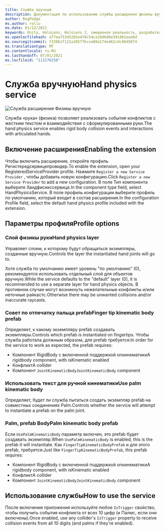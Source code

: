 ```yaml
---
title: Служба вручную
description: Документация по использованию службы расширения физикы вручную в МРТК
author: RogPodge
ms.author: roliu
ms.date: 01/12/2021
keywords: Unity, HoloLens, HoloLens 2, смешанная реальность, разработка, MRTK
ms.openlocfilehash: af7ea753d52b5e478c54ca19d6d8e391401eea6d
ms.sourcegitcommit: f338b1f121a10577bcce08a174e462cdc86d5874
ms.translationtype: MT
ms.contentlocale: ru-RU
ms.lasthandoff: 07/01/2021
ms.locfileid: "113176250"
---
```

# <a name="hand-physics-service"></a><span data-ttu-id="9584f-104">Служба вручную</span><span class="sxs-lookup"><span data-stu-id="9584f-104">Hand physics service</span></span>

![Служба расширения Физикы вручную](../images/hand-physics/MRTK_UX_HandPhysics_Main.jpg)

<span data-ttu-id="9584f-106">Служба «рука» (физика) позволяет реализовать события конфликтов с жестким текстом и взаимодействия с сформулированными руки.</span><span class="sxs-lookup"><span data-stu-id="9584f-106">The hand physics service enables rigid body collision events and interactions with articulated hands.</span></span>

## <a name="enabling-the-extension"></a><span data-ttu-id="9584f-107">Включение расширения</span><span class="sxs-lookup"><span data-stu-id="9584f-107">Enabling the extension</span></span>

<span data-ttu-id="9584f-108">Чтобы включить расширение, откройте профиль Регистередсервицепровидер.</span><span class="sxs-lookup"><span data-stu-id="9584f-108">To enable the extension, open your RegisteredServiceProvider profile.</span></span> <span data-ttu-id="9584f-109">Нажмите `Register a new Service Provider` , чтобы добавить новую конфигурацию.</span><span class="sxs-lookup"><span data-stu-id="9584f-109">Click `Register a new Service Provider` to add a new configuration.</span></span> <span data-ttu-id="9584f-110">В поле Тип компонента выберите Хандфисикссервице.</span><span class="sxs-lookup"><span data-stu-id="9584f-110">In the component type field, select HandPhysicsService.</span></span> <span data-ttu-id="9584f-111">В поле профиль конфигурации выберите профиль по умолчанию, который входит в состав расширения.</span><span class="sxs-lookup"><span data-stu-id="9584f-111">In the configuration Profile field, select the default hand physics profile included with the extension.</span></span>

## <a name="profile-options"></a><span data-ttu-id="9584f-112">Параметры профиля</span><span class="sxs-lookup"><span data-stu-id="9584f-112">Profile options</span></span>

### <a name="hand-physics-layer"></a><span data-ttu-id="9584f-113">Слой физикы руки</span><span class="sxs-lookup"><span data-stu-id="9584f-113">Hand physics layer</span></span>

<span data-ttu-id="9584f-114">Управляет слоем, к которому будут обращаться экземпляры, созданные вручную.</span><span class="sxs-lookup"><span data-stu-id="9584f-114">Controls the layer the instantiated hand joints will go to.</span></span>

<span data-ttu-id="9584f-115">Хотя служба по умолчанию имеет уровень "по умолчанию" (0), рекомендуется использовать отдельный слой для объектов вручную.</span><span class="sxs-lookup"><span data-stu-id="9584f-115">While the service defaults to the "default" layer (0), it is recommended to use a separate layer for hand physics objects.</span></span> <span data-ttu-id="9584f-116">В противном случае могут возникнуть нежелательные конфликты и/или неточные райкастс.</span><span class="sxs-lookup"><span data-stu-id="9584f-116">Otherwise there may be unwanted collisions and/or inaccurate raycasts.</span></span>

### <a name="finger-tip-kinematic-body-prefab"></a><span data-ttu-id="9584f-117">Совет по отпечатку пальца prefab</span><span class="sxs-lookup"><span data-stu-id="9584f-117">Finger tip kinematic body prefab</span></span>

<span data-ttu-id="9584f-118">Определяет, к какому экземпляру prefab создавать экземпляры.</span><span class="sxs-lookup"><span data-stu-id="9584f-118">Controls which prefab is instantiated on fingertips.</span></span> <span data-ttu-id="9584f-119">Чтобы служба работала должным образом, для prefab требуется:</span><span class="sxs-lookup"><span data-stu-id="9584f-119">In order for the service to work as expected, the prefab requires:</span></span>

- <span data-ttu-id="9584f-120">Компонент RigidBody с включенной поддержкой onкинематики</span><span class="sxs-lookup"><span data-stu-id="9584f-120">A rigidbody component, with isKinematic enabled</span></span>
- <span data-ttu-id="9584f-121">Конфликт</span><span class="sxs-lookup"><span data-stu-id="9584f-121">A collider</span></span>
- <span data-ttu-id="9584f-122">Компонент `JointKinematicBody`</span><span class="sxs-lookup"><span data-stu-id="9584f-122">`JointKinematicBody` component</span></span>

### <a name="use-palm-kinematic-body"></a><span data-ttu-id="9584f-123">Использовать текст для ручной кинематики</span><span class="sxs-lookup"><span data-stu-id="9584f-123">Use palm kinematic body</span></span>

<span data-ttu-id="9584f-124">Определяет, будет ли служба пытаться создать экземпляр prefab на совместных соединениях Palm.</span><span class="sxs-lookup"><span data-stu-id="9584f-124">Controls whether the service will attempt to instantiate a prefab on the palm joint.</span></span>

### <a name="palm-kinematic-body-prefab"></a><span data-ttu-id="9584f-125">Palm, prefab Body</span><span class="sxs-lookup"><span data-stu-id="9584f-125">Palm kinematic body prefab</span></span>

<span data-ttu-id="9584f-126">Если `UsePalmKinematicBody` параметр включен, это prefab будет создавать экземпляр.</span><span class="sxs-lookup"><span data-stu-id="9584f-126">When `UsePalmKinematicBody` is enabled, this is the prefab it will instantiate.</span></span> <span data-ttu-id="9584f-127">Как `FingerTipKinematicBodyPrefab` и для этого prefab, требуется:</span><span class="sxs-lookup"><span data-stu-id="9584f-127">Just like `FingerTipKinematicBodyPrefab`, this prefab requires:</span></span>

- <span data-ttu-id="9584f-128">Компонент RigidBody с включенной поддержкой onкинематики</span><span class="sxs-lookup"><span data-stu-id="9584f-128">A rigidbody component, with isKinematic enabled</span></span>
- <span data-ttu-id="9584f-129">Конфликт</span><span class="sxs-lookup"><span data-stu-id="9584f-129">A collider</span></span>
- <span data-ttu-id="9584f-130">Компонент `JointKinematicBody`</span><span class="sxs-lookup"><span data-stu-id="9584f-130">`JointKinematicBody` component</span></span>

## <a name="how-to-use-the-service"></a><span data-ttu-id="9584f-131">Использование службы</span><span class="sxs-lookup"><span data-stu-id="9584f-131">How to use the service</span></span>

<span data-ttu-id="9584f-132">После включения приложения используйте любое `IsTrigger` свойство, чтобы получить события конфликта от всех 10 цифр (и Палмс, если они включены).</span><span class="sxs-lookup"><span data-stu-id="9584f-132">Once enabled, use any collider's `IsTrigger` property to receive collision events from all 10 digits (and palms if they're enabled).</span></span>
